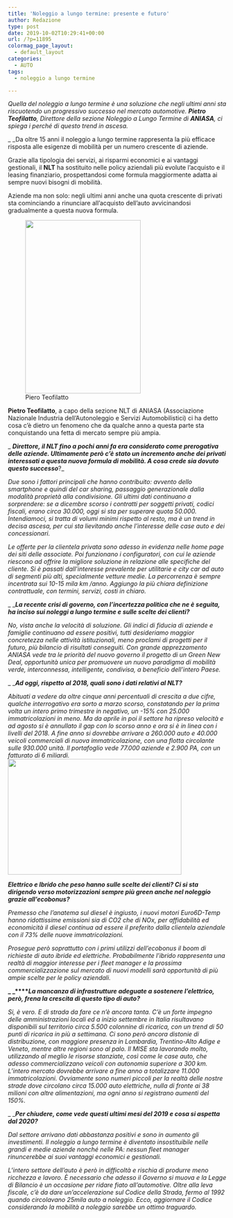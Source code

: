 ```yaml
---
title: 'Noleggio a lungo termine: presente e futuro'
author: Redazione
type: post
date: 2019-10-02T10:29:41+00:00
url: /?p=11895
colormag_page_layout:
  - default_layout
categories:
  - AUTO
tags:
  - noleggio a lungo termine

---
```

_Quella del noleggio a lungo termine è una soluzione che negli ultimi anni sta riscuotendo un progressivo successo nel mercato automotive. **Pietro Teofilatto**, Direttore della sezione Noleggio a Lungo Termine di **ANIASA**, ci spiega i perché di questo trend in ascesa._

_ _Da oltre 15 anni il noleggio a lungo termine rappresenta la più efficace risposta alle esigenze di mobilità per un numero crescente di aziende.

Grazie alla tipologia dei servizi, ai risparmi economici e ai vantaggi gestionali, il **NLT** ha sostituito nelle policy aziendali più evolute l’acquisto e il leasing finanziario, prospettandosi come formula maggiormente adatta ai sempre nuovi bisogni di mobilità.

Aziende ma non solo: negli ultimi anni anche una quota crescente di privati sta cominciando a rinunciare all’acquisto dell’auto avvicinandosi gradualmente a questa nuova formula.

<figure id="attachment_11896" aria-describedby="caption-attachment-11896" style="width: 266px" class="wp-caption alignleft"><img decoding="async" loading="lazy" class="wp-image-11896" src="https://progressonline.it/wp-content/uploads/2019/09/Teofilatto-52-199x300.jpg" alt="" width="266" height="400" /><figcaption id="caption-attachment-11896" class="wp-caption-text">Piero Teofilatto</figcaption></figure>

**Pietro Teofilatto**, a capo della sezione NLT di ANIASA (Associazione Nazionale Industria dell’Autonoleggio e Servizi Automobilistici) ci ha detto cosa c’è dietro un fenomeno che da qualche anno a questa parte sta conquistando una fetta di mercato sempre più ampia.

_ _**_Direttore, il NLT fino a pochi anni fa era considerato come prerogativa delle aziende. Ultimamente però c’è stato un incremento anche dei privati interessati a questa nuova formula di mobilità. A cosa crede sia dovuto questo successo_**_?_

_Due sono i fattori principali che hanno contribuito: avvento dello smartphone e quindi del car sharing, passaggio generazionale dalla modalità proprietà alla condivisione. Gli ultimi dati continuano a sorprendere: se a dicembre scorso i contratti per soggetti privati, codici fiscali, erano circa 30.000, oggi si sta per superare quota 50.000. Intendiamoci, si tratta di volumi minimi rispetto al resto, ma è un trend in decisa ascesa, per cui sta lievitando anche l’interesse delle case auto e dei concessionari._

_Le offerte per la clientela privata sono adesso in evidenza nelle home page dei siti delle associate. Poi funzionano i configuratori, con cui le aziende riescono ad offrire la migliore soluzione in relazione alle specifiche del cliente. Si è passati dall’interesse prevalente per utilitarie e city car ad auto di segmenti più alti, specialmente vetture medie. La percorrenza è sempre incentrata sui 10-15 mila km /anno. Aggiungo la più chiara definizione contrattuale, con termini, servizi, costi in chiaro._

_ _**_La recente crisi di governo, con l’incertezza politica che ne è seguita, ha inciso sui noleggi a lungo termine e sulle scelte dei clienti?_**

_No, vista anche la velocità di soluzione. Gli indici di fiducia di aziende e famiglie continuano ad essere positivi, tutti desideriamo maggior concretezza nelle attività istituzionali, meno proclami di progetti per il futuro, più bilancio di risultati conseguiti. Con grande apprezzamento ANIASA vede tra le priorità del nuovo governo il progetto di un Green New Deal, opportunità unica per promuovere un nuovo paradigma di mobilità verde, interconnessa, intelligente, condivisa, a beneficio dell’intero Paese._

_ _**_Ad oggi, rispetto al 2018, quali sono i dati relativi al NLT?_**

_Abituati a vedere da oltre cinque anni percentuali di crescita a due cifre, qualche interrogativo era sorto a marzo scorso, constatando per la prima volta un intero primo trimestre in negativo, un -15% con 25.000 immatricolazioni in meno. Ma da aprile in poi il settore ha ripreso velocità e ad agosto si è annullato il gap con lo scorso anno e ora si è in linea con i livelli del 2018. A fine anno si dovrebbe arrivare a 260.000 auto e 40.000 veicoli commerciali di nuova immatricolazione, con una flotta circolante sulle 930.000 unità. Il portafoglio vede 77.000 aziende e 2.900 PA, con un fatturato di 6 miliardi.<img decoding="async" loading="lazy" class="alignright wp-image-11897" src="https://progressonline.it/wp-content/uploads/2019/09/car-1149997_1280-300x200.jpg" alt="" width="400" height="267" />_

**_Elettrico e Ibrido che peso hanno sulle scelte dei clienti? Ci si sta dirigendo verso motorizzazioni sempre più green anche nel noleggio_** _**grazie all’ecobonus?**_

_Premesso che l’anatema sul diesel è ingiusto, i nuovi motori Euro6D-Temp hanno ridottissime emissioni sia di CO2 che di NOx, per affidabilità ed economicità il diesel continua ad essere il preferito dalla clientela aziendale con il 73% delle nuove immatricolazioni._

_Prosegue però soprattutto con i primi utilizzi dell’ecobonus il boom di richieste di auto ibride ed elettriche. Probabilmente l’ibrido rappresenta una realtà di maggior interesse per i fleet manager e la prossima commercializzazione sul mercato di nuovi modelli sarà opportunità di più ampie scelte per le policy aziendali._ 

**_ _****_La mancanza di infrastrutture adeguate a sostenere l’elettrico, però, frena la crescita di questo tipo di auto?_**

_Si, è vero. E di strada da fare ce n’è ancora tanta. C’è un forte impegno delle amministrazioni locali ed a inizio settembre in Italia risultavano disponibili sul territorio circa 5.500 colonnine di ricarica, con un trend di 50 punti di ricarica in più a settimana. Ci sono però ancora distonie di distribuzione, con maggiore presenza in Lombardia, Trentino-Alto Adige e Veneto, mentre altre regioni sono al palo. Il MISE sta lavorando molto, utilizzando al meglio le risorse stanziate, così come le case auto, che adesso commercializzano veicoli con autonomia superiore a 300 km. L’intero mercato dovrebbe arrivare a fine anno a totalizzare 11.000 immatricolazioni. Ovviamente sono numeri piccoli per la realtà delle nostre strade dove circolano circa 15.000 auto elettriche, nulla di fronte ai 38 milioni con altre alimentazioni, ma ogni anno si registrano aumenti del 150%._

_ _**_Per chiudere, come vede questi ultimi mesi del 2019 e cosa si aspetta dal 2020?_**

_Dal settore arrivano dati abbastanza positivi e sono in aumento gli investimenti. Il noleggio a lungo termine è diventato insostituibile nelle grandi e medie aziende nonché nelle PA: nessun fleet manager rinuncerebbe ai suoi vantaggi economici e gestionali._

_L’intero settore dell’auto è però in difficoltà e rischia di produrre meno ricchezza e lavoro. È necessario che adesso il Governo si muova e la Legge di Bilancio è un occasione per ridare fiato all’automotive. Oltre alla leva fiscale, c’è da dare un’accelerazione sul Codice della Strada, fermo al 1992 quando circolavano 25mila auto a noleggio. Ecco, aggiornare il Codice considerando la mobilità a noleggio sarebbe un ottimo traguardo._